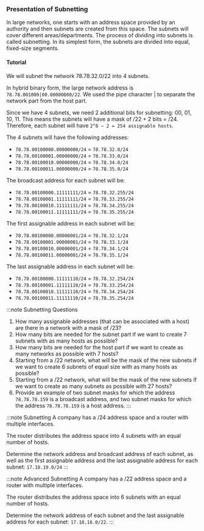 ### Presentation of Subnetting

In large networks, one starts with an address space provided by an authority and then subnets are created from this space. The subnets will cover different areas/departments. The process of dividing into subnets is called subnetting. In its simplest form, the subnets are divided into equal, fixed-size segments.

#### Tutorial

We will subnet the network 78.78.32.0/22 into 4 subnets.

In hybrid binary form, the large network address is `78.78.001000|00.00000000/22`. We used the pipe character | to separate the network part from the host part.

Since we have 4 subnets, we need 2 additional bits for subnetting: 00, 01, 10, 11. This means the subnets will have a mask of /22 + 2 bits = /24. Therefore, each subnet will have `2^8 − 2 = 254 assignable hosts`.

The 4 subnets will have the following addresses:
- `78.78.00100000.00000000/24` = `78.78.32.0/24`
- `78.78.00100001.00000000/24` = `78.78.33.0/24`
- `78.78.00100010.00000000/24` = `78.78.34.0/24`
- `78.78.00100011.00000000/24` = `78.78.35.0/24`

The broadcast address for each subnet will be:
- `78.78.00100000.11111111/24` = `78.78.32.255/24`
- `78.78.00100001.11111111/24` = `78.78.33.255/24`
- `78.78.00100010.11111111/24` = `78.78.34.255/24`
- `78.78.00100011.11111111/24` = `78.78.35.255/24`

The first assignable address in each subnet will be:
- `78.78.00100000.00000001/24` = `78.78.32.1/24`
- `78.78.00100001.00000001/24` = `78.78.33.1/24`
- `78.78.00100010.00000001/24` = `78.78.34.1/24`
- `78.78.00100011.00000001/24` = `78.78.35.1/24`

The last assignable address in each subnet will be:
- `78.78.00100000.11111110/24` = `78.78.32.254/24`
- `78.78.00100001.11111110/24` = `78.78.33.254/24`
- `78.78.00100010.11111110/24` = `78.78.34.254/24`
- `78.78.00100011.11111110/24` = `78.78.35.254/24`

:::note Subnetting Questions
1. How many assignable addresses (that can be associated with a host) are there in a network with a mask of /23?
2. How many bits are needed for the subnet part if we want to create 7 subnets with as many hosts as possible?
3. How many bits are needed for the host part if we want to create as many networks as possible with 7 hosts?
4. Starting from a /22 network, what will be the mask of the new subnets if we want to create 6 subnets of equal size with as many hosts as possible?
5. Starting from a /22 network, what will be the mask of the new subnets if we want to create as many subnets as possible with 27 hosts?
6. Provide an example of two subnet masks for which the address `78.78.78.159` is a broadcast address, and two subnet masks for which the address `78.78.78.159` is a host address.
:::

:::note Subnetting
A company has a /24 address space and a router with multiple interfaces.

The router distributes the address space into 4 subnets with an equal number of hosts.

Determine the network address and broadcast address of each subnet, as well as the first assignable address and the last assignable address for each subnet: `17.18.19.0/24`
:::

:::note Advanced Subnetting
A company has a /22 address space and a router with multiple interfaces.

The router distributes the address space into 6 subnets with an equal number of hosts.

Determine the network address of each subnet and the last assignable address for each subnet: `17.18.16.0/22`.
:::
